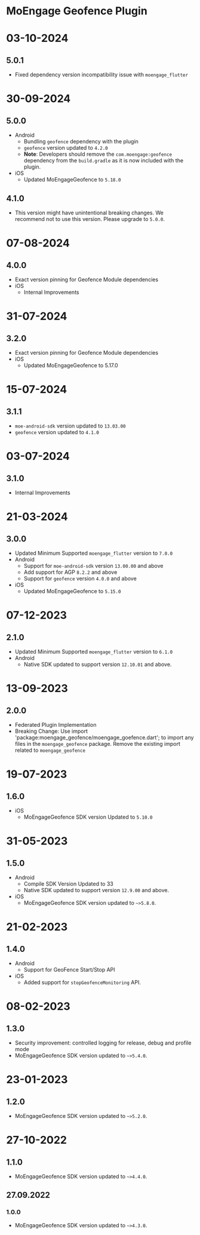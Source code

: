 # MoEngage Geofence Plugin

# 03-10-2024

## 5.0.1
- Fixed dependency version incompatibility issue with `moengage_flutter`

# 30-09-2024

## 5.0.0

- Android
  - Bundling `geofence` dependency with the plugin
  - `geofence` version updated to `4.2.0`
  - **Note**: Developers should remove the `com.moengage:geofence` dependency from the `build.gradle` as it is now included with the plugin.
- iOS
  - Updated MoEngageGeofence to `5.18.0`

## 4.1.0
- This version might have unintentional breaking changes. We recommend not to use this version. Please upgrade to `5.0.0`.

# 07-08-2024

## 4.0.0
- Exact version pinning for Geofence Module dependencies
- iOS
  - Internal Improvements
  
# 31-07-2024

## 3.2.0
- Exact version pinning for Geofence Module dependencies
- iOS
  - Updated MoEngageGeofence to 5.17.0

# 15-07-2024

## 3.1.1
- `moe-android-sdk` version updated to `13.03.00`
- `geofence` version updated to `4.1.0`

# 03-07-2024

## 3.1.0
- Internal Improvements

# 21-03-2024

## 3.0.0
- Updated Minimum Supported `moengage_flutter` version to `7.0.0`
- Android
  - Support for `moe-android-sdk` version `13.00.00` and above
  - Add support for AGP `8.2.2` and above
  - Support for `geofence` version `4.0.0` and above
- iOS
  - Updated MoEngageGeofence to `5.15.0`

# 07-12-2023

## 2.1.0
- Updated Minimum Supported `moengage_flutter` version to `6.1.0`
- Android
  - Native SDK updated to support version `12.10.01` and above.

# 13-09-2023

## 2.0.0
- Federated Plugin Implementation 
- Breaking Change: Use import 'package:moengage_geofence/moengage_goefence.dart'; to import any files in the `moengage_geofence` package. Remove the existing import related to `moengage_geofence`

# 19-07-2023

## 1.6.0
- iOS
  - MoEngageGeofence SDK version Updated to `5.10.0`

# 31-05-2023

## 1.5.0
- Android
  - Compile SDK Version Updated to 33
  - Native SDK updated to support version `12.9.00` and above.
- iOS
    - MoEngageGeofence SDK version updated to `~>5.8.0`.
    
# 21-02-2023

## 1.4.0
- Android
    - Support for GeoFence Start/Stop API
- iOS
    - Added support for `stopGeofenceMonitoring` API.

# 08-02-2023

## 1.3.0
-  Security improvement: controlled logging for release, debug and profile mode
- MoEngageGeofence SDK version updated to `~>5.4.0`.

# 23-01-2023

## 1.2.0
- MoEngageGeofence SDK version updated to `~>5.2.0`.

# 27-10-2022

## 1.1.0
- MoEngageGeofence SDK version updated to `~>4.4.0`.

## 27.09.2022

### 1.0.0
- MoEngageGeofence SDK version updated to `~>4.3.0`.
